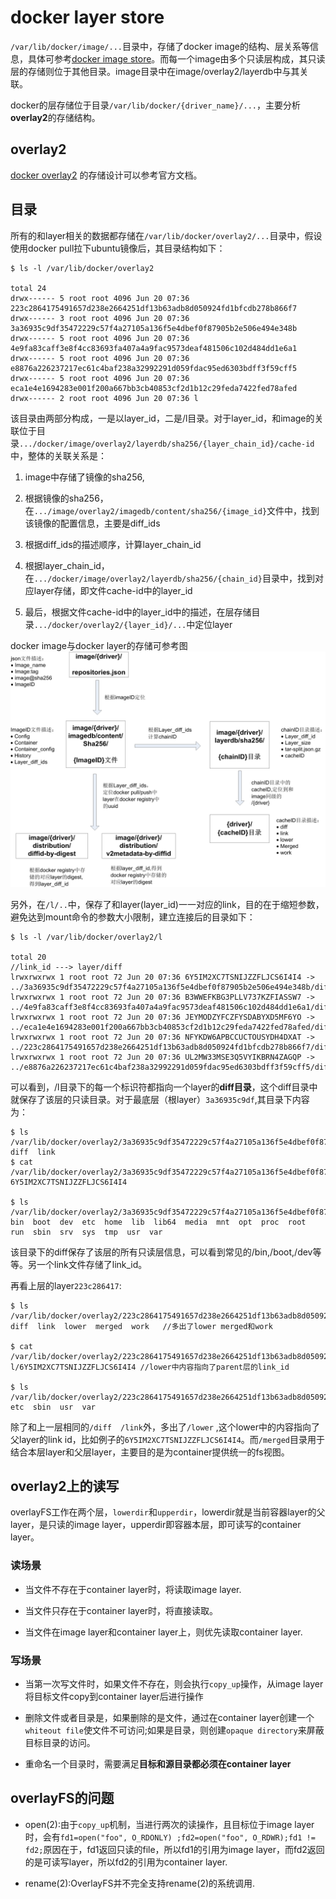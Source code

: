 # docker layer store

`/var/lib/docker/image/...`目录中，存储了docker image的结构、层关系等信息，具体可参考[docker image store](docker-image-store.md)。而每一个image由多个只读层构成，其只读层的存储则位于其他目录。image目录中在image/overlay2/layerdb中与其关联。

docker的层存储位于目录`/var/lib/docker/{driver_name}/...`，主要分析**overlay2**的存储结构。


## overlay2

[docker overlay2](https://docs.docker.com/storage/storagedriver/overlayfs-driver/) 的存储设计可以参考官方文档。

## 目录

所有的和layer相关的数据都存储在`/var/lib/docker/overlay2/...`目录中，假设使用docker pull拉下ubuntu镜像后，其目录结构如下：
```
$ ls -l /var/lib/docker/overlay2

total 24
drwx------ 5 root root 4096 Jun 20 07:36 223c2864175491657d238e2664251df13b63adb8d050924fd1bfcdb278b866f7
drwx------ 3 root root 4096 Jun 20 07:36 3a36935c9df35472229c57f4a27105a136f5e4dbef0f87905b2e506e494e348b
drwx------ 5 root root 4096 Jun 20 07:36 4e9fa83caff3e8f4cc83693fa407a4a9fac9573deaf481506c102d484dd1e6a1
drwx------ 5 root root 4096 Jun 20 07:36 e8876a226237217ec61c4baf238a32992291d059fdac95ed6303bdff3f59cff5
drwx------ 5 root root 4096 Jun 20 07:36 eca1e4e1694283e001f200a667bb3cb40853cf2d1b12c29feda7422fed78afed
drwx------ 2 root root 4096 Jun 20 07:36 l
```
该目录由两部分构成，一是以layer_id，二是/l目录。对于layer_id，和image的关联位于目录`.../docker/image/overlay2/layerdb/sha256/{layer_chain_id}/cache-id`中，整体的关联关系是：

1. image中存储了镜像的sha256,

2. 根据镜像的sha256，在`.../image/overlay2/imagedb/content/sha256/{image_id}`文件中，找到该镜像的配置信息，主要是diff_ids

3. 根据diff_ids的描述顺序，计算layer_chain_id

4. 根据layer_chain_id，在`.../docker/image/overlay2/layerdb/sha256/{chain_id}`目录中，找到对应layer存储，即文件cache-id中的layer_id

5. 最后，根据文件cache-id中的layer_id中的描述，在层存储目录`.../docker/overlay2/{layer_id}/...`中定位layer

docker image与docker layer的存储可参考图![image](../images/docker/docker-image-layer-store.png)

另外，在`/l/..`中，保存了和layer(layer_id)一一对应的link，目的在于缩短参数，避免达到mount命令的参数大小限制，建立连接后的目录如下：
```
$ ls -l /var/lib/docker/overlay2/l

total 20
//link_id ---> layer/diff
lrwxrwxrwx 1 root root 72 Jun 20 07:36 6Y5IM2XC7TSNIJZZFLJCS6I4I4 -> ../3a36935c9df35472229c57f4a27105a136f5e4dbef0f87905b2e506e494e348b/diff
lrwxrwxrwx 1 root root 72 Jun 20 07:36 B3WWEFKBG3PLLV737KZFIASSW7 -> ../4e9fa83caff3e8f4cc83693fa407a4a9fac9573deaf481506c102d484dd1e6a1/diff
lrwxrwxrwx 1 root root 72 Jun 20 07:36 JEYMODZYFCZFYSDABYXD5MF6YO -> ../eca1e4e1694283e001f200a667bb3cb40853cf2d1b12c29feda7422fed78afed/diff
lrwxrwxrwx 1 root root 72 Jun 20 07:36 NFYKDW6APBCCUCTOUSYDH4DXAT -> ../223c2864175491657d238e2664251df13b63adb8d050924fd1bfcdb278b866f7/diff
lrwxrwxrwx 1 root root 72 Jun 20 07:36 UL2MW33MSE3Q5VYIKBRN4ZAGQP -> ../e8876a226237217ec61c4baf238a32992291d059fdac95ed6303bdff3f59cff5/diff
```
可以看到，/l目录下的每一个标识符都指向一个layer的**diff目录**，这个diff目录中就保存了该层的只读目录。对于最底层（根layer）`3a36935c9df`,其目录下内容为：
```
$ ls /var/lib/docker/overlay2/3a36935c9df35472229c57f4a27105a136f5e4dbef0f87905b2e506e494e348b/
diff  link
$ cat /var/lib/docker/overlay2/3a36935c9df35472229c57f4a27105a136f5e4dbef0f87905b2e506e494e348b/link
6Y5IM2XC7TSNIJZZFLJCS6I4I4

$ ls  /var/lib/docker/overlay2/3a36935c9df35472229c57f4a27105a136f5e4dbef0f87905b2e506e494e348b/diff
bin  boot  dev  etc  home  lib  lib64  media  mnt  opt  proc  root  run  sbin  srv  sys  tmp  usr  var
```
该目录下的diff保存了该层的所有只读层信息，可以看到常见的/bin,/boot,/dev等等。另一个link文件存储了link_id。

再看上层的layer`223c286417`:
```
$ ls /var/lib/docker/overlay2/223c2864175491657d238e2664251df13b63adb8d050924fd1bfcdb278b866f7
diff  link  lower  merged  work   //多出了lower merged和work

$ cat /var/lib/docker/overlay2/223c2864175491657d238e2664251df13b63adb8d050924fd1bfcdb278b866f7/lower
l/6Y5IM2XC7TSNIJZZFLJCS6I4I4 //lower中内容指向了parent层的link_id

$ ls /var/lib/docker/overlay2/223c2864175491657d238e2664251df13b63adb8d050924fd1bfcdb278b866f7/diff/
etc  sbin  usr  var
```
除了和上一层相同的`/diff  /link`外，多出了`/lower` ,这个lower中的内容指向了父layer的link id，比如例子的`6Y5IM2XC7TSNIJZZFLJCS6I4I4`。而`/merged`目录用于结合本层layer和父层layer，主要目的是为container提供统一的fs视图。

## overlay2上的读写

overlayFS工作在两个层，`lowerdir`和`upperdir`，lowerdir就是当前容器layer的父layer，是只读的image layer，upperdir即容器本层，即可读写的container layer。

### 读场景

- 当文件不存在于container layer时，将读取image layer.

- 当文件只存在于container layer时，将直接读取。

- 当文件在image layer和container layer上，则优先读取container layer.

### 写场景

- 当第一次写文件时，如果文件不存在，则会执行`copy_up`操作，从image layer将目标文件copy到container layer后进行操作

- 删除文件或者目录是，如果删除的是文件，通过在container layer创建一个` whiteout file`使文件不可访问;如果是目录，则创建`opaque directory`来屏蔽目标目录的访问。

- 重命名一个目录时，需要满足**目标和源目录都必须在container layer**

## overlayFS的问题

- open(2):由于`copy_up`机制，当进行两次的读操作，且目标位于image layer时，会有`fd1=open("foo", O_RDONLY) ;fd2=open("foo", O_RDWR);fd1 != fd2;`原因在于，fd1返回只读的file，所以fd1的引用为image layer，而fd2返回的是可读写layer，所以fd2的引用为container layer.

- rename(2):OverlayFS并不完全支持rename(2)的系统调用.

